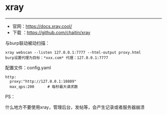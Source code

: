 # xray

---

- 官网：https://docs.xray.cool/
- 下载 ：https://github.com/chaitin/xray

与burp联动被动扫描：
```
xray webscan --listen 127.0.0.1:7777 --html-output proxy.html
burp设置代理为目标：*xxx.com* 代理：127.0.0.1:7777
```

配置文件：config.yaml

```
http:
  proxy:"http://127.0.0.1:10809"
  max_qps:200      # 每秒最大请求数
```





PS：

什么地方不要使用xray，管理后台，发帖等，会产生记录或者服务器崩溃
